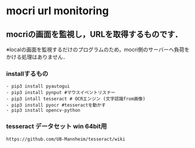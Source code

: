 # mocri url monitoring
## mocriの画面を監視し，URLを取得するものです．
※localの画面を監視するだけのプログラムのため，mocri側のサーバーへ負荷をかける処理はありません．

### installするもの
    - pip3 install pyautogui
    - pip3 install pynput #マウスイベントリスナー
    - pip3 intall tesseract # OCRエンジン (文字認識from画像)
    - pip3 install pyocr #tesseractを動かす
    - pip3 install opencv-python
### tesseract データセット win 64bit用
    https://github.com/UB-Mannheim/tesseract/wiki